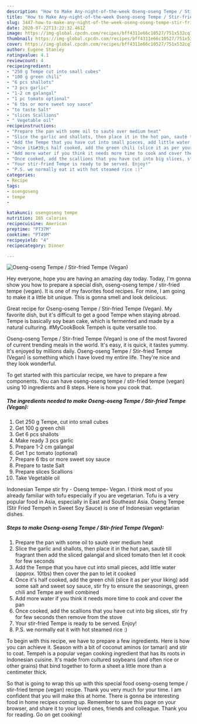 ```yaml
---
description: "How to Make Any-night-of-the-week Oseng-oseng Tempe / Stir-fried Tempe (Vegan)"
title: "How to Make Any-night-of-the-week Oseng-oseng Tempe / Stir-fried Tempe (Vegan)"
slug: 3447-how-to-make-any-night-of-the-week-oseng-oseng-tempe-stir-fried-tempe-vegan
date: 2020-07-22T13:22:32.461Z
image: https://img-global.cpcdn.com/recipes/bff4311e66c10527/751x532cq70/oseng-oseng-tempe-stir-fried-tempe-vegan-recipe-main-photo.jpg
thumbnail: https://img-global.cpcdn.com/recipes/bff4311e66c10527/751x532cq70/oseng-oseng-tempe-stir-fried-tempe-vegan-recipe-main-photo.jpg
cover: https://img-global.cpcdn.com/recipes/bff4311e66c10527/751x532cq70/oseng-oseng-tempe-stir-fried-tempe-vegan-recipe-main-photo.jpg
author: Eugene Stanley
ratingvalue: 4.1
reviewcount: 4
recipeingredient:
- "250 g Tempe cut into small cubes"
- "100 g green chili"
- "6 pcs shallots"
- "3 pcs garlic"
- "1-2 cm galangal"
- "1 pc tomato optional"
- "6 tbs or more sweet soy sauce"
- "to taste Salt"
- "slices Scallions"
- " Vegetable oil"
recipeinstructions:
- "Prepare the pan with some oil to sautè over medium heat"
- "Slice the garlic and shallots, then place it in the hot pan, sautè till fragrant then add the sliced galangal and sliced tomato then let it cook for few seconds"
- "Add the Tempe that you have cut into small pieces, add little water (approx. 10tbs) then cover the pan to let it cooked"
- "Once it&#39;s half cooked, add the green chili (slice it as per your liking) add some salt and sweet soy sauce, stir fry to ensure the seasonings, green chili and Tempe are well combined"
- "Add more water if you think it needs more time to cook and cover the pan"
- "Once cooked, add the scallions that you have cut into big slices, stir fry for few seconds then remove from the stove"
- "Your stir-fried Tempe is ready to be served. Enjoy!"
- "P.S. we normally eat it with hot steamed rice :)"
categories:
- Recipe
tags:
- osengoseng
- tempe
- 

katakunci: osengoseng tempe  
nutrition: 165 calories
recipecuisine: American
preptime: "PT37M"
cooktime: "PT49M"
recipeyield: "4"
recipecategory: Dinner

---
```



![Oseng-oseng Tempe / Stir-fried Tempe (Vegan)](https://img-global.cpcdn.com/recipes/bff4311e66c10527/751x532cq70/oseng-oseng-tempe-stir-fried-tempe-vegan-recipe-main-photo.jpg)

Hey everyone, hope you are having an amazing day today. Today, I'm gonna show you how to prepare a special dish, oseng-oseng tempe / stir-fried tempe (vegan). It is one of my favorites food recipes. For mine, I am going to make it a little bit unique. This is gonna smell and look delicious.

Great recipe for Oseng-oseng Tempe / Stir-fried Tempe (Vegan). My favorite dish, but it&#39;s difficult to get a good Tempe when staying abroad. Tempe is basically soy bean cake, which is fermented and made by a natural culturing. #MyCookBook Tempeh is quite versatile too.

Oseng-oseng Tempe / Stir-fried Tempe (Vegan) is one of the most favored of current trending meals in the world. It's easy, it is quick, it tastes yummy. It's enjoyed by millions daily. Oseng-oseng Tempe / Stir-fried Tempe (Vegan) is something which I have loved my entire life. They're nice and they look wonderful.


To get started with this particular recipe, we have to prepare a few components. You can have oseng-oseng tempe / stir-fried tempe (vegan) using 10 ingredients and 8 steps. Here is how you cook that.

<!--inarticleads1-->

##### The ingredients needed to make Oseng-oseng Tempe / Stir-fried Tempe (Vegan):

1. Get 250 g Tempe, cut into small cubes
1. Get 100 g green chili
1. Get 6 pcs shallots
1. Make ready 3 pcs garlic
1. Prepare 1-2 cm galangal
1. Get 1 pc tomato (optional)
1. Prepare 6 tbs or more sweet soy sauce
1. Prepare to taste Salt
1. Prepare slices Scallions
1. Take  Vegetable oil


Indonesian Tempe stir fry - Oseng tempe- Vegan. I think most of you already familiar with tofu especially if you are vegetarian. Tofu is a very popular food in Asia, especially in East and Southeast Asia. Oseng Tempe (Stir Fried Tempeh in Sweet Soy Sauce) is one of Indonesian vegetarian dishes. 

<!--inarticleads2-->

##### Steps to make Oseng-oseng Tempe / Stir-fried Tempe (Vegan):

1. Prepare the pan with some oil to sautè over medium heat
1. Slice the garlic and shallots, then place it in the hot pan, sautè till fragrant then add the sliced galangal and sliced tomato then let it cook for few seconds
1. Add the Tempe that you have cut into small pieces, add little water (approx. 10tbs) then cover the pan to let it cooked
1. Once it&#39;s half cooked, add the green chili (slice it as per your liking) add some salt and sweet soy sauce, stir fry to ensure the seasonings, green chili and Tempe are well combined
1. Add more water if you think it needs more time to cook and cover the pan
1. Once cooked, add the scallions that you have cut into big slices, stir fry for few seconds then remove from the stove
1. Your stir-fried Tempe is ready to be served. Enjoy!
1. P.S. we normally eat it with hot steamed rice :)


To begin with this recipe, we have to prepare a few ingredients. Here is how you can achieve it. Season with a bit of coconut aminos (or tamari) and stir to coat. Tempeh is a popular vegan cooking ingredient that has its roots in Indonesian cuisine. It&#39;s made from cultured soybeans (and often rice or other grains) that bind together to form a sheet a little more than a centimeter thick. 

So that is going to wrap this up with this special food oseng-oseng tempe / stir-fried tempe (vegan) recipe. Thank you very much for your time. I am confident that you will make this at home. There is gonna be interesting food in home recipes coming up. Remember to save this page on your browser, and share it to your loved ones, friends and colleague. Thank you for reading. Go on get cooking!

